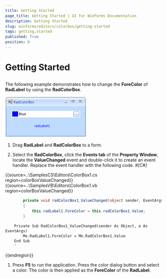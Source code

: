 ```yaml
---
title: Getting Started
page_title: Getting Started | UI for WinForms Documentation
description: Getting Started
slug: winforms/editors/colorbox/getting-started
tags: getting,started
published: True
position: 0
---
```


# Getting Started



## 

The following example demonstrates how to change the __ForeColor__ 
        of __RadLabel__ by using the __RadColorBox__.
		

![editors-color-box-getting-started 001](images/editors-color-box-getting-started001.png)



1. Drag __RadLabel__ and __RadColorBox__ to a form.

1. Select the __RadColorBox__, click the __Events tab__ of the 
          __Property Window__, locate the __ValueChanged__ event and double-click it to create an event handler. 
          Replace the event handler with the following code.
      			#_[C#]_

	



{{source=..\SamplesCS\Editors\ColorBox1.cs region=colorBoxValueChanged}} 
{{source=..\SamplesVB\Editors\ColorBox1.vb region=colorBoxValueChanged}} 

````C#
        private void radColorBox1_ValueChanged(object sender, EventArgs e)
        {
            this.radLabel1.ForeColor = this.radColorBox1.Value;
        }
````
````VB.NET
    Private Sub RadColorBox1_ValueChanged(sender As Object, e As EventArgs)
        Me.RadLabel1.ForeColor = Me.RadColorBox1.Value
    End Sub
    '
````

{{endregion}} 




1. Press __F5__ to run the application. Press the color dialog button and select a color. 
          The color is then applied as the __ForeColor__ of the __RadLabel__.
